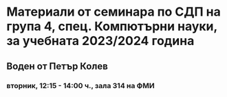 # Материали от семинара по СДП на група 4, спец. Компютърни науки, за учебната 2023/2024 година

## Воден от Петър Колев

### вторник, 12:15 - 14:00 ч., зала 314 на ФМИ